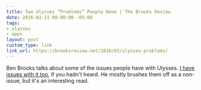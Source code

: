 ```yaml
---
title: Two Ulysses “Problems” People Have | The Brooks Review
date: 2016-03-21 00:00:00 -05:00
tags:
- ulysses
- apps
layout: post
custom_type: link
link_url: https://brooksreview.net/2016/03/ulysses-problems/
---
```


Ben Brooks talks about some of the issues people have with Ulysses. [I have issues with it too](/2016/03/giving-up-on-ulysses/), if you hadn't heard. He mostly brushes them off as a non-issue, but it's an interesting read.
